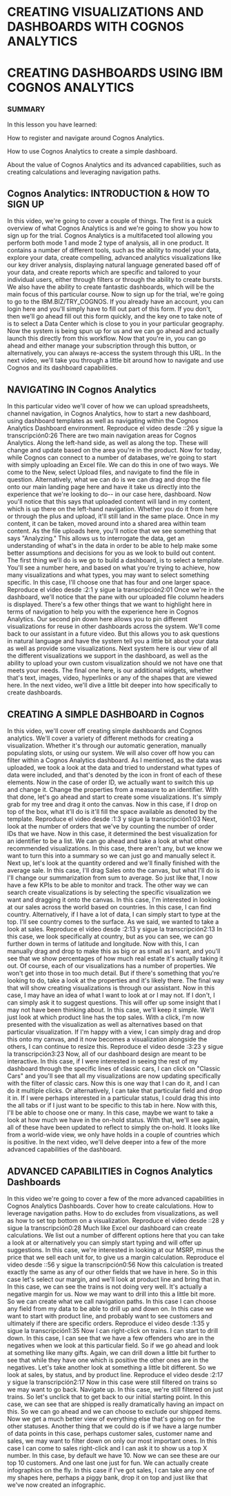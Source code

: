 
# CREATING VISUALIZATIONS AND DASHBOARDS WITH COGNOS ANALYTICS #

# CREATING DASHBOARDS USING IBM COGNOS ANALYTICS #

### SUMMARY ###

In this lesson you have learned:

How to register and navigate around Cognos Analytics.

How to use Cognos Analytics to create a simple dashboard.

About the value of Cognos Analytics and its advanced capabilities, such as creating calculations and leveraging navigation paths.


## Cognos Analytics: INTRODUCTION & HOW TO SIGN UP ##

In this video, we're going to cover a couple of things. The first is a quick overview of what Cognos Analytics is and we're going to show you how to sign up for the trial. Cognos Analytics is a multifaceted tool allowing you perform both mode 1 and mode 2 type of analysis, all in one product. It contains a number of different tools, such as the ability to model your data, explore your data, create compelling, advanced analytics visualizations like our key driver analysis, displaying natural language generated based off of your data, and create reports which are specific and tailored to your individual users, either through filters or through the ability to create bursts. We also have the ability to create fantastic dashboards, which will be the main focus of this particular course. Now to sign up for the trial, we're going to go to the IBM.BIZ/TRY_COGNOS. If you already have an account, you can login here and you'll simply have to fill out part of this form. If you don't, then we'll go ahead fill out this form quickly, and the key one to take note of is to select a Data Center which is close to you in your particular geography. Now the system is being spun up for us and we can go ahead and actually launch this directly from this workflow. Now that you're in, you can go ahead and either manage your subscription through this button, or alternatively, you can always re-access the system through this URL. In the next video, we'll take you through a little bit around how to navigate and use Cognos and its dashboard capabilities.



## NAVIGATING IN Cognos Analytics ##

In this particular video we'll cover of how we can upload spreadsheets, channel navigation, in Cognos Analytics, how to start a new dashboard, using dashboard templates as well as navigating within the Cognos Analytics Dashboard environment.
Reproduce el video desde ::26 y sigue la transcripción0:26
There are two main navigation areas for Cognos Analytics. Along the left-hand side, as well as along the top. These will change and update based on the area you're in the product. Now for today, while Cognos can connect to a number of databases, we're going to start with simply uploading an Excel file. We can do this in one of two ways. We come to the New, select Upload files, and navigate to find the file in question. Alternatively, what we can do is we can drag and drop the file onto our main landing page here and have it take us directly into the experience that we're looking to do-- in our case here, dashboard. Now you'll notice that this says that uploaded content will land in my content, which is up there on the left-hand navigation. Whether you do it from here or through the plus and upload, it'll still land in the same place. Once in my content, it can be taken, moved around into a shared area within team content. As the file uploads here, you'll notice that we see something that says "Analyzing." This allows us to interrogate the data, get an understanding of what's in the data in order to be able to help make some better assumptions and decisions for you as we look to build out content. The first thing we'll do is we go to build a dashboard, is to select a template. You'll see a number here, and based on what you're trying to achieve, how many visualizations and what types, you may want to select something specific. In this case, I'll choose one that has four and one larger space.
Reproduce el video desde :2:1 y sigue la transcripción2:01
Once we're in the dashboard, we'll notice that the pane with our uploaded file column headers is displayed. There's a few other things that we want to highlight here in terms of navigation to help you with the experience here in Cognos Analytics. Our second pin down here allows you to pin different visualizations for reuse in other dashboards across the system. We'll come back to our assistant in a future video. But this allows you to ask questions in natural language and have the system tell you a little bit about your data as well as provide some visualizations. Next system here is our view of all the different visualizations we support in the dashboard, as well as the ability to upload your own custom visualization should we not have one that meets your needs. The final one here, is our additional widgets, whether that's text, images, video, hyperlinks or any of the shapes that are viewed here. In the next video, we'll dive a little bit deeper into how specifically to create dashboards.



## CREATING A SIMPLE DASHBOARD in Cognos  ##

In this video, we'll cover off creating simple dashboards and Cognos analytics. We'll cover a variety of different methods for creating a visualization. Whether it's through our automatic generation, manually populating slots, or using our system. We will also cover off how you can filter within a Cognos Analytics dashboard. As I mentioned, as the data was uploaded, we took a look at the data and tried to understand what types of data were included, and that's denoted by the icon in front of each of these elements. Now in the case of order ID, we actually want to switch this up and change it. Change the properties from a measure to an identifier. With that done, let's go ahead and start to create some visualizations. It's simply grab for my tree and drag it onto the canvas. Now in this case, if I drop on top of the box, what it'll do is it'll fill the space available as denoted by the template.
Reproduce el video desde :1:3 y sigue la transcripción1:03
Next, look at the number of orders that we've by counting the number of order IDs that we have. Now in this case, it determined the best visualization for an identifier to be a list. We can go ahead and take a look at what other recommended visualizations. In this case, there aren't any, but we know we want to turn this into a summary so we can just go and manually select it. Next up, let's look at the quantity ordered and we'll finally finished with the average sale. In this case, I'll drag Sales onto the canvas, but what I'll do is I'll change our summarization from sum to average. So just like that, I now have a few KPIs to be able to monitor and track. The other way we can search create visualizations is by selecting the specific visualization we want and dragging it onto the canvas. In this case, I'm interested in looking at our sales across the world based on countries. In this case, I can find country. Alternatively, if I have a lot of data, I can simply start to type at the top. I'll see country comes to the surface. As we said, we wanted to take a look at sales.
Reproduce el video desde :2:13 y sigue la transcripción2:13
In this case, we look specifically at country, but as you can see, we can go further down in terms of latitude and longitude. Now with this, I can manually drag and drop to make this as big or as small as I want, and you'll see that we show percentages of how much real estate it's actually taking it out. Of course, each of our visualizations has a number of properties. We won't get into those in too much detail. But if there's something that you're looking to do, take a look at the properties and it's likely there. The final way that will show creating visualizations is through our assistant. Now in this case, I may have an idea of what I want to look at or I may not. If I don't, I can simply ask it to suggest questions. This will offer up some insight that I may not have been thinking about. In this case, we'll keep it simple. We'll just look at which product line has the top sales. With a click, I'm now presented with the visualization as well as alternatives based on that particular visualization. If I'm happy with a view, I can simply drag and drop this onto my canvas, and it now becomes a visualization alongside the others, I can continue to resize this.
Reproduce el video desde :3:23 y sigue la transcripción3:23
Now, all of our dashboard design are meant to be interactive. In this case, if I were interested in seeing the rest of my dashboard through the specific lines of classic cars, I can click on "Classic Cars" and you'll see that all my visualizations are now updating specifically with the filter of classic cars. Now this is one way that I can do it, and I can do it multiple clicks. Or alternatively, I can take that particular field and drop it in. If I were perhaps interested in a particular status, I could drag this into the all tabs or if I just want to be specific to this tab in here. Now with this, I'll be able to choose one or many. In this case, maybe we want to take a look at how much we have in the on-hold status. With that, we'll see again, all of these have been updated to reflect to simply the on-hold. It looks like from a world-wide view, we only have holds in a couple of countries which is positive. In the next video, we'll delve deeper into a few of the more advanced capabilities of the dashboard.



## ADVANCED CAPABILITIES in Cognos Analytics Dashboards  ##

In this video we're going to cover a few of the more advanced capabilities in Cognos Analytics Dashboards. Cover how to create calculations. How to leverage navigation paths. How to do excludes from visualizations, as well as how to set top bottom on a visualization.
Reproduce el video desde ::28 y sigue la transcripción0:28
Much like Excel our dashboard can create calculations. We list out a number of different options here that you can take a look at or alternatively you can simply start typing and will offer up suggestions. In this case, we're interested in looking at our MSRP, minus the price that we sell each unit for, to give us a margin calculation.
Reproduce el video desde ::56 y sigue la transcripción0:56
Now this calculation is treated exactly the same as any of our other fields that we have in here. So in this case let's select our margin, and we'll look at product line and bring that in. In this case, we can see the trains is not doing very well. It's actually a negative margin for us. Now we may want to drill into this a little bit more. So we can create what we call navigation paths. In this case I can choose any field from my data to be able to drill up and down on. In this case we want to start with product line, and probably want to see customers and ultimately if there are specific orders.
Reproduce el video desde :1:35 y sigue la transcripción1:35
Now I can right-click on trains. I can start to drill down. In this case, I can see that we have a few offenders who are in the negatives when we look at this particular field. So if we go ahead and look at something like many gifts. Again, we can drill down a little bit further to see that while they have one which is positive the other ones are in the negatives. Let's take another look at something a little bit different. So we look at sales, by status, and by product line.
Reproduce el video desde :2:17 y sigue la transcripción2:17
Now in this case were still filtered on trains so we may want to go back. Navigate up. In this case, we're still filtered on just trains. So let's unclick that to get back to our initial starting point. In this case, we can see that are shipped is really dramatically having an impact on this. So we can go ahead and we can choose to exclude our shipped items. Now we get a much better view of everything else that's going on for the other statuses. Another thing that we could do is if we have a large number of data points in this case, perhaps customer sales, customer name and sales, we may want to filter down on only our most important ones. In this case I can come to sales right-click and I can ask it to show us a top X number. In this case, by default we have 10. Now we can see these are our top 10 customers. And one last one just for fun. We can actually create infographics on the fly. In this case if I've got sales, I can take any one of my shapes here, perhaps a piggy bank, drop it on top and just like that we've now created an infographic.
